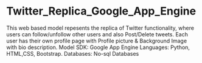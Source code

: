 # Twitter_Replica_Google_App_Engine
This web based model repesents the replica of Twitter functionality, where users can follow/unfollow other users and also Post/Delete tweets. Each user has their 
own profile page with Profile picture & Background Image with bio description.
Model
SDK: Google App Engine
Languages: Python, HTML,CSS, Bootstrap.
Databases: No-sql Databases
